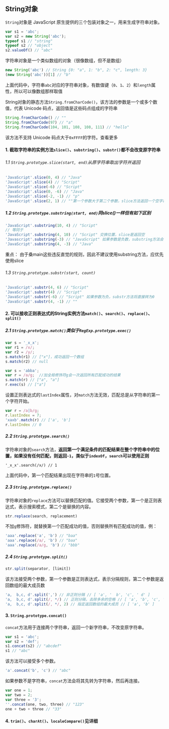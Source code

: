 ## String对象

`String`对象是 JavaScript 原生提供的三个包装对象之一，用来生成字符串对象。

```js
var s1 = 'abc';
var s2 = new String('abc');
typeof s1 // "string"
typeof s2 // "object"
s2.valueOf() // "abc"
```

字符串对象是一个类似数组的对象（很像数组，但不是数组）

```js
new String('abc') // String {0: "a", 1: "b", 2: "c", length: 3}
(new String('abc'))[1] // "b"
```

上面代码中，字符串`abc`对应的字符串对象，有数值键（`0`、`1`、`2`）和`length`属性，所以可以像数组那样取值

String对象的静态方法`String.fromCharCode()`，该方法的参数是一个或多个数值，代表 Unicode 码点，返回值是这些码点组成的字符串

```js
String.fromCharCode() // ""
String.fromCharCode(97) // "a"
String.fromCharCode(104, 101, 108, 108, 111) // "hello"
```

该方法不支持 Unicode 码点大于`0xFFFF`的字符。查看更多



#### 1. 截取字符串的实例方法`slice()`、`substring()`、`substr()`都不会改变原字符串

###### 1.1 `String.prototype.slice(start, end)`从原字符串取出字符并返回

```js
'JavaScript'.slice(0, 4) // "Java"
'JavaScript'.slice(4) // "Script"
'JavaScript'.slice(-6) // "Script"
'JavaScript'.slice(0, -6) // "Java"
'JavaScript'.slice(-2, -1) // "p"
'JavaScript'.slice(2, 1) // ""第一个参数大于第二个参数，slice方法返回一个空字符串
```

##### 1.2 `String.prototype.substring(start, end)`同slice()一样但有如下区别

```js
'JavaScript'.substring(10, 4) // "Script"
// 等同于
'JavaScript'.substring(4, 10) // "Script" 交换位置，slice是返回空
'Javascript'.substring(-3) // "JavaScript" 如果参数是负数，substring方法会自动将负数转为0
'JavaScript'.substring(4, -3) // "Java"
```

重点： 由于桑main这些违反直觉的规则，因此不建议使用substring方法，应优先使用slice

###### 1.3 `String.prototype.substr(start, count)`

```js
'JavaScript'.substr(4, 6) // "Script"
'JavaScript'.substr(4) // "Script"
'JavaScript'.substr(-6) // "Script" 如果参数为负，substr方法将直接转为0
'JavaScript'.substr(4, -1) // ""
```



#### 2. 可以接收正则表达式的String实例方法`match()`、`search()`、`replace()`、`split()`

##### 2.1 `String.prototype.match()`类似于`RegExp.prototype.exec()`

```js
var s = '_x_x';
var r1 = /x/;
var r2 = /y/;
s.match(r1) // ["x"]，成功返回一个数组
s.match(r2) // null

var s = 'abba';
var r = /a/g;  //加全局修饰符g会一次返回所有匹配成功的结果
s.match(r) // ["a", "a"]
r.exec(s) // ["a"]
```

设置正则表达式的`lastIndex`属性，对`match`方法无效，匹配总是从字符串的第一个字符开始。

```js
var r = /a|b/g;
r.lastIndex = 7;
'xaxb'.match(r) // ['a', 'b']
r.lastIndex // 0
```

##### 2.2 `String.prototype.search()`

字符串对象的`search`方法，**返回第一个满足条件的匹配结果在整个字符串中的位置，如果没有任何匹配，则返回`-1`，类似于`indexOf`，`search`可以使用正则**

```
'_x_x'.search(/x/) // 1
```

上面代码中，第一个匹配结果出现在字符串的`1`号位置。

##### 2.3 `String.prototype.replace()`

字符串对象的`replace`方法可以替换匹配的值。它接受两个参数，第一个是正则表达式，表示搜索模式，第二个是替换的内容。

```js
str.replace(search, replacement)
```

不加`g`修饰符，就替换第一个匹配成功的值，否则替换所有匹配成功的值，例：

```js
'aaa'.replace('a', 'b') // "baa"
'aaa'.replace(/a/, 'b') // "baa"
'aaa'.replace(/a/g, 'b') // "bbb"
```

##### 2.4 `String.prototype.split()`

```js
str.split(separator, [limit])
```

该方法接受两个参数，第一个参数是正则表达式，表示分隔规则，第二个参数是返回数组的最大成员数

```js
'a,  b,c, d'.split(',') // 非正则分隔 // [ 'a', '  b', 'c', ' d' ]
'a,  b,c, d'.split(/, */) // 正则分隔，去除多余的空格 // [ 'a', 'b', 'c', 'd' ]
'a,  b,c, d'.split(/, */, 2) // 指定返回数组的最大成员 // [ 'a', 'b' ]
```



#### 3. `String.prototype.concat()`

`concat`方法用于连接两个字符串，返回一个新字符串，不改变原字符串。

```js
var s1 = 'abc';
var s2 = 'def';
s1.concat(s2) // "abcdef"
s1 // "abc"
```

该方法可以接受多个参数。

```js
'a'.concat('b', 'c') // "abc"
```

如果参数不是字符串，`concat`方法会将其先转为字符串，然后再连接。

```js
var one = 1;
var two = 2;
var three = '3';
''.concat(one, two, three) // "123"
one + two + three // "33"
```



#### 4. `trim()`、`charAt()`、`localeCompare()`见详细













